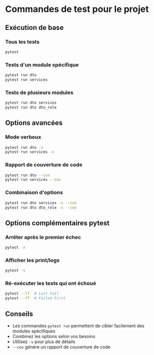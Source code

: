 # Commandes de test pour le projet

## Exécution de base

### Tous les tests
```bash
pytest
```

### Tests d'un module spécifique
```bash
pytest run dto
pytest run services
```

### Tests de plusieurs modules
```bash
pytest run dto services
pytest run dto dto_role
```

## Options avancées

### Mode verbeux
```bash
pytest run dto -v
pytest run services -v
```

### Rapport de couverture de code
```bash
pytest run dto --cov
pytest run services --cov
```

### Combinaison d'options
```bash
pytest run dto services -v --cov
pytest run dto dto_role -v --cov
```

## Options complémentaires pytest

### Arrêter après le premier échec
```bash
pytest -x
```

### Afficher les print/logs
```bash
pytest -s
```

### Ré-exécuter les tests qui ont échoué
```bash
pytest --lf  # Last Fail
pytest --ff  # Failed First
```

## Conseils

- Les commandes `pytest run` permettent de cibler facilement des modules spécifiques
- Combinez les options selon vos besoins
- Utilisez `-v` pour plus de détails
- `--cov` génère un rapport de couverture de code